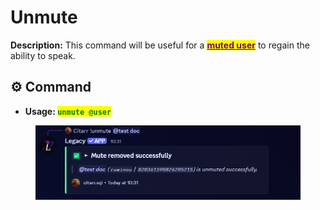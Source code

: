 # Unmute

**Description:** This command will be useful for a [<mark style="color:purple;">**muted user**</mark>](mute.md) to regain the ability to speak.

## ⚙️ Command

* **Usage: &#x20;**<mark style="color:green;">**`unmute @user`**</mark>&#x20;

<figure><img src="../../.gitbook/assets/image (35) (1).png" alt=""><figcaption></figcaption></figure>

